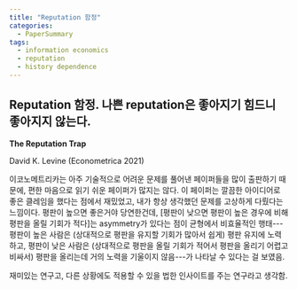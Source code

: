 ```yaml
---
title: "Reputation 함정"
categories:
  - PaperSummary
tags:
  - information economics
  - reputation
  - history dependence
---  
```


## Reputation 함정. 나쁜 reputation은 좋아지기 힘드니 좋아지지 않는다.

**The Reputation Trap**

David K. Levine  (Econometrica 2021)

<!--
>Few want to do business with a partner who has a bad reputation. Consequently, once a bad reputation is established, it can be difficult to get rid of. This leads on the one hand to the intuitive idea that a good reputation is easy to lose and hard to gain. On the other hand, it can lead to a strong form of history dependence in which a single beneficial or adverse event can cast a shadow over a very long period of time. It gives rise to a reputational trap where an agent rationally chooses not to invest in a good reputation because the chances others will find out is too low. Nevertheless, the same agent with a good reputation will make every effort to maintain it. Here, a simple reputational model is constructed and the conditions for there to be a unique equilibrium that constitutes a reputation trap are characterized.
-->

이코노메트리카는 아주 기술적으로 어려운 문제를 풀어낸 페이퍼들을 많이 출판하기 때문에, 편한 마음으로 읽기 쉬운 페이퍼가 많지는 않다. 이 페이퍼는 깔끔한 아이디어로 좋은 클레임을 했다는 점에서 재밌었고, 내가 항상 생각했던 문제를 고상하게 다뤘다는 느낌이다. 평판이 높으면 좋은거야 당연한건데, \[평판이 낮으면 평판이 높은 경우에 비해 평판을 올릴 기회가 적다\]는 asymmetry가 있다는 점이 균형에서 비효율적인 행태---평판이 높은 사람은 (상대적으로 평판을 유지할 기회가 많아서 쉽게) 평판 유지에 노력하고, 평판이 낮은 사람은 (상대적으로 평판을 올릴 기회가 적어서 평판을 올리기 어렵고 비싸서) 평판을 올리는데 거의 노력을 기울이지 않음---가 나타날 수 있다는 걸 보였음. 

재미있는 연구고, 다른 상황에도 적용할 수 있을 법한 인사이트를 주는 연구라고 생각함.
